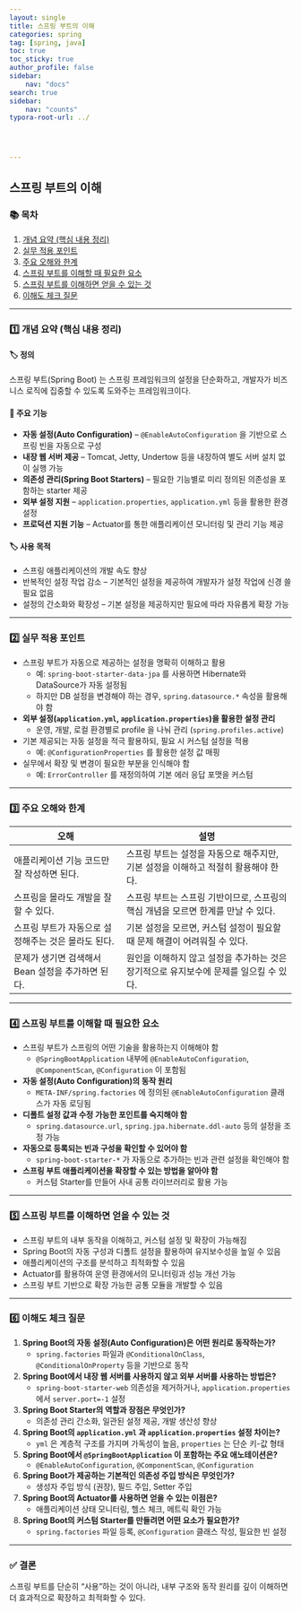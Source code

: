 ```yaml
---
layout: single
title: 스프링 부트의 이해
categories: spring
tag: [spring, java]
toc: true
toc_sticky: true
author_profile: false
sidebar:
    nav: "docs"
search: true
sidebar:
    nav: "counts"
typora-root-url: ../




---
```


## 스프링 부트의 이해

### 📚 목차
1. [개념 요약 (핵심 내용 정리)](#1️⃣-개념-요약-핵심-내용-정리)
2. [실무 적용 포인트](#2️⃣-실무-적용-포인트)
3. [주요 오해와 한계](#3️⃣-주요-오해와-한계)
4. [스프링 부트를 이해할 때 필요한 요소](#4️⃣-스프링-부트를-이해할-때-필요한-요소)
5. [스프링 부트를 이해하면 얻을 수 있는 것](#5️⃣-스프링-부트를-이해하면-얻을-수-있는-것)
6. [이해도 체크 질문](#6️⃣-이해도-체크-질문)

---

### 1️⃣ 개념 요약 (핵심 내용 정리)

#### 🏷️ 정의
스프링 부트(Spring Boot) 는 스프링 프레임워크의 설정을 단순화하고, 개발자가 비즈니스 로직에 집중할 수 있도록 도와주는 프레임워크이다.

#### 🔹 주요 기능
- **자동 설정(Auto Configuration)** – `@EnableAutoConfiguration` 을 기반으로 스프링 빈을 자동으로 구성
- **내장 웹 서버 제공** – Tomcat, Jetty, Undertow 등을 내장하여 별도 서버 설치 없이 실행 가능
- **의존성 관리(Spring Boot Starters)** – 필요한 기능별로 미리 정의된 의존성을 포함하는 starter 제공
- **외부 설정 지원** – `application.properties`, `application.yml` 등을 활용한 환경 설정
- **프로덕션 지원 기능** – Actuator를 통한 애플리케이션 모니터링 및 관리 기능 제공

#### 🏷️ 사용 목적
- 스프링 애플리케이션의 개발 속도 향상
- 반복적인 설정 작업 감소 – 기본적인 설정을 제공하여 개발자가 설정 작업에 신경 쓸 필요 없음
- 설정의 간소화와 확장성 – 기본 설정을 제공하지만 필요에 따라 자유롭게 확장 가능

---

### 2️⃣ 실무 적용 포인트
- 스프링 부트가 자동으로 제공하는 설정을 명확히 이해하고 활용
  - 예: `spring-boot-starter-data-jpa` 를 사용하면 Hibernate와 DataSource가 자동 설정됨
  - 하지만 DB 설정을 변경해야 하는 경우, `spring.datasource.*` 속성을 활용해야 함
- **외부 설정(`application.yml`, `application.properties`)을 활용한 설정 관리**
  - 운영, 개발, 로컬 환경별로 profile 을 나눠 관리 (`spring.profiles.active`)
- 기본 제공되는 자동 설정을 적극 활용하되, 필요 시 커스텀 설정을 적용
  - 예: `@ConfigurationProperties` 를 활용한 설정 값 매핑
- 실무에서 확장 및 변경이 필요한 부분을 인식해야 함
  - 예: `ErrorController` 를 재정의하여 기본 에러 응답 포맷을 커스텀

---

### 3️⃣ 주요 오해와 한계

| **오해**                                            | **설명**                                                     |
| --------------------------------------------------- | ------------------------------------------------------------ |
| 애플리케이션 기능 코드만 잘 작성하면 된다.          | 스프링 부트는 설정을 자동으로 해주지만, 기본 설정을 이해하고 적절히 활용해야 한다. |
| 스프링을 몰라도 개발을 잘 할 수 있다.               | 스프링 부트는 스프링 기반이므로, 스프링의 핵심 개념을 모르면 한계를 만날 수 있다. |
| 스프링 부트가 자동으로 설정해주는 것은 몰라도 된다. | 기본 설정을 모르면, 커스텀 설정이 필요할 때 문제 해결이 어려워질 수 있다. |
| 문제가 생기면 검색해서 Bean 설정을 추가하면 된다.   | 원인을 이해하지 않고 설정을 추가하는 것은 장기적으로 유지보수에 문제를 일으킬 수 있다. |

---

### 4️⃣ 스프링 부트를 이해할 때 필요한 요소
- 스프링 부트가 스프링의 어떤 기술을 활용하는지 이해해야 함
  - `@SpringBootApplication` 내부에 `@EnableAutoConfiguration`, `@ComponentScan`, `@Configuration` 이 포함됨
- **자동 설정(Auto Configuration)의 동작 원리**
  - `META-INF/spring.factories` 에 정의된 `@EnableAutoConfiguration` 클래스가 자동 로딩됨
- **디폴트 설정 값과 수정 가능한 포인트를 숙지해야 함**
  - `spring.datasource.url`, `spring.jpa.hibernate.ddl-auto` 등의 설정을 조정 가능
- **자동으로 등록되는 빈과 구성을 확인할 수 있어야 함**
  - `spring-boot-starter-*` 가 자동으로 추가하는 빈과 관련 설정을 확인해야 함
- **스프링 부트 애플리케이션을 확장할 수 있는 방법을 알아야 함**
  - 커스텀 Starter를 만들어 사내 공통 라이브러리로 활용 가능

---

### 5️⃣ 스프링 부트를 이해하면 얻을 수 있는 것
- 스프링 부트의 내부 동작을 이해하고, 커스텀 설정 및 확장이 가능해짐
- Spring Boot의 자동 구성과 디폴트 설정을 활용하여 유지보수성을 높일 수 있음
- 애플리케이션의 구조를 분석하고 최적화할 수 있음
- Actuator를 활용하여 운영 환경에서의 모니터링과 성능 개선 가능
- 스프링 부트 기반으로 확장 가능한 공통 모듈을 개발할 수 있음

---

### 6️⃣ 이해도 체크 질문

1. **Spring Boot의 자동 설정(Auto Configuration)은 어떤 원리로 동작하는가?**
   - `spring.factories` 파일과 `@ConditionalOnClass`, `@ConditionalOnProperty` 등을 기반으로 동작
2. **Spring Boot에서 내장 웹 서버를 사용하지 않고 외부 서버를 사용하는 방법은?**
   - `spring-boot-starter-web` 의존성을 제거하거나, `application.properties` 에서 `server.port=-1` 설정
3. **Spring Boot Starter의 역할과 장점은 무엇인가?**
   - 의존성 관리 간소화, 일관된 설정 제공, 개발 생산성 향상
4. **Spring Boot의 `application.yml` 과 `application.properties` 설정 차이는?**
   - `yml` 은 계층적 구조를 가지며 가독성이 높음, `properties` 는 단순 키-값 형태
5. **Spring Boot에서 `@SpringBootApplication` 이 포함하는 주요 애노테이션은?**
   - `@EnableAutoConfiguration`, `@ComponentScan`, `@Configuration`
6. **Spring Boot가 제공하는 기본적인 의존성 주입 방식은 무엇인가?**
   - 생성자 주입 방식 (권장), 필드 주입, Setter 주입
7. **Spring Boot의 Actuator를 사용하면 얻을 수 있는 이점은?**
   - 애플리케이션 상태 모니터링, 헬스 체크, 메트릭 확인 가능
8. **Spring Boot의 커스텀 Starter를 만들려면 어떤 요소가 필요한가?**
   - `spring.factories` 파일 등록, `@Configuration` 클래스 작성, 필요한 빈 설정

---

### ✅ 결론
스프링 부트를 단순히 “사용”하는 것이 아니라, 내부 구조와 동작 원리를 깊이 이해하면 더 효과적으로 확장하고 최적화할 수 있다.
